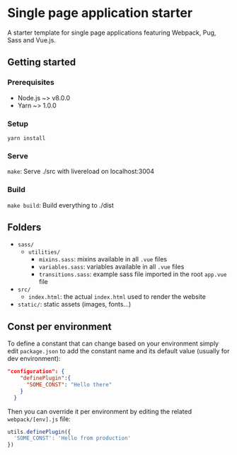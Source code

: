 # Single page application starter
A starter template for single page applications featuring Webpack, Pug, Sass and Vue.js.

## Getting started

### Prerequisites
* Node.js ~> v8.0.0
* Yarn ~> 1.0.0

### Setup
`yarn install`

### Serve
`make`: Serve ./src with livereload on localhost:3004

### Build
`make build`: Build everything to ./dist

## Folders
* `sass/`
  * `utilities/`
    * `mixins.sass`: mixins available in all `.vue` files
    * `variables.sass`: variables available in all `.vue` files
    * `transitions.sass`: example sass file imported in the root `app.vue` file
* `src/`
  * `index.html`: the actual `index.html` used to render the website
* `static/`: static assets (images, fonts…)

## Const per environment
To define a constant that can change based on your environment simply edit `package.json` to add the constant name and its default value (usually for dev environment):

```json
"configuration": {
    "definePlugin":{
      "SOME_CONST": "Hello there"
    }
  }
```

Then you can override it per environment by editing the related `webpack/[env].js` file:

```js
utils.definePlugin({
  'SOME_CONST': 'Hello from production'
})
```
